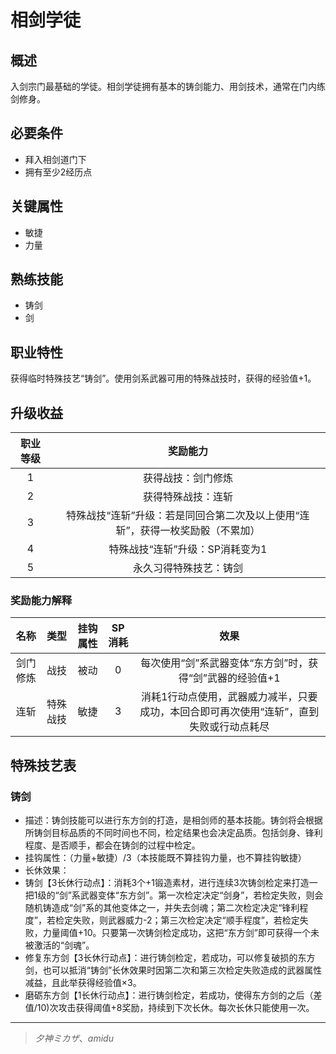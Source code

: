 # 相剑学徒

## 概述

入剑宗门最基础的学徒。相剑学徒拥有基本的铸剑能力、用剑技术，通常在门内练剑修身。

## 必要条件

* 拜入相剑道门下
* 拥有至少2经历点

## 关键属性

* 敏捷
* 力量

## 熟练技能

* 铸剑
* 剑

## 职业特性

获得临时特殊技艺“铸剑”。使用剑系武器可用的特殊战技时，获得的经验值+1。

## 升级收益

职业等级|奖励能力
:--:|:--:
1|获得战技：剑门修炼
2|获得特殊战技：连斩
3|特殊战技“连斩”升级：若是同回合第二次及以上使用“连斩”，获得一枚奖励骰（不累加）
4|特殊战技“连斩”升级：SP消耗变为1
5|永久习得特殊技艺：铸剑

### 奖励能力解释

名称|类型|挂钩属性|SP消耗|效果
:--:|:--:|:--:|:--:|:--:
剑门修炼|战技|被动|0|每次使用“剑”系武器变体“东方剑”时，获得“剑”武器的经验值+1
连斩|特殊战技|敏捷|3|消耗1行动点使用，武器威力减半，只要成功，本回合即可再次使用“连斩”，直到失败或行动点耗尽

## 特殊技艺表

### 铸剑

* 描述：铸剑技能可以进行东方剑的打造，是相剑师的基本技能。铸剑将会根据所铸剑目标品质的不同时间也不同，检定结果也会决定品质。包括剑身、锋利程度、是否顺手，都会在铸剑的过程中检定。
* 挂钩属性：（力量+敏捷）/3（本技能既不算挂钩力量，也不算挂钩敏捷）
* 长休效果：
* 铸剑【3长休行动点】：消耗3个+1锻造素材，进行连续3次铸剑检定来打造一把1级的“剑”系武器变体“东方剑”。第一次检定决定“剑身”，若检定失败，则会随机铸造成“剑”系的其他变体之一，并失去剑魂；第二次检定决定“锋利程度”，若检定失败，则武器威力-2；第三次检定决定“顺手程度”，若检定失败，力量阈值+10。只要第一次铸剑检定成功，这把“东方剑”即可获得一个未被激活的“剑魂”。
* 修复东方剑【3长休行动点】：进行铸剑检定，若成功，可以修复破损的东方剑，也可以抵消“铸剑”长休效果时因第二次和第三次检定失败造成的武器属性减益，且此举获得经验值×3。
* 磨砺东方剑【1长休行动点】：进行铸剑检定，若成功，使得东方剑的之后（差值/10)次攻击获得阈值+8奖励，持续到下次长休。每次长休只能使用一次。

---

> *夕神ミカザ*、*amidu*